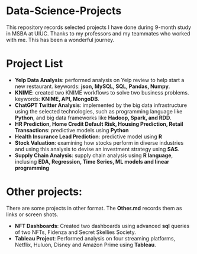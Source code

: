 # Data-Science-Projects
This repository records selected projects I have done during 9-month study in MSBA at UIUC. Thanks to my professors and my teammates who worked with me. This has been a wonderful journey.

# Project List
- **Yelp Data Analysis**: performed analysis on Yelp review to help start a new restaurant. keywords: **json, MySQL, SQL, Pandas, Numpy**.
- **KNIME**: created two KNIME workflows to solve two business problems. keywords: **KNIME, API, MongoDB**.
- **ChatGPT Twitter Analysis**: implemented by the big data infrastructure using the selected technologies, such as programming language like **Python**, and big data frameworks like **Hadoop, Spark, and RDD**.
- **HR Prediction, Home Credit Default Risk, Housing Prediction, Retail Transactions**: predictive models using **Python**
- **Health Insurance Lead Prediction**: predictive model using **R**
- **Stock Valuation**: examining how stocks perform in diverse industries and using this analysis to devise an investment strategy using **SAS**.
- **Supply Chain Analysis**: supply chain analysis using **R language**, inclusing **EDA, Regression, Time Series, ML models and linear programming**

# Other projects:
There are some projects in other format. The **Other.md** records them as links or screen shots.
- **NFT Dashboards**: Created two dashboards using advanced **sql** queries of two NFTs, Fidenza and Secret Skellies Society. 
- **Tableau Project**: Performed analysis on four streaming platforms, Netflix, Huluon, Disney and Amazon Prime using **Tableau**.
